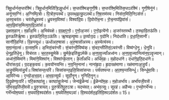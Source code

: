 

  
त्रिमू॒र्धानं॑स॒प्तर॑श्मिं। त्रिमू॒र्धान॒मिति॑त्रि॒ऽमू॒र्धानं॑। स॒प्तर॑श्मिङ्गृणी॒षे। स॒प्तर॑श्मि॒मिति॑स॒प्तऽर॑श्मिं। गृ॒णी॒षेनू॑नं। अनू॑नम॒ग्निं। अ॒ग्निम्पि॒त्रोः। पि॒त्रोरु॒पस्थे॑। उ॒पस्थ॒इत्यु॒पऽस्थे॑॥ नि॒ष॒त्तम॑स्य। निस॑त्त॒मिति॒निऽस॑त्तं। अ॒स्य॒चर॑तः। चर॑तोध्रु॒वस्य॑। ध्रु॒वस्य॒विश्वा॑। विश्वा॑दि॒वः। दि॒वोरो॑च॒ना। रो॒च॒नाप॑प्रि॒वांसं॑। आ॒प॒प्रि॒वांस॒मित्या॒प॒प्रि॒ऽवांसं॑॥  
उ॒क्षाम॒हान्। म॒हाँअ॒भि। अ॒भिव॑वक्षे। व॒व॒क्ष॒ए॒नो॒। ए॒नो॒अ॒जरः॑। ए॒नो॒इत्ये॑नो। अ॒जर॑स्तस्थौ। त॒स्था॒वि॒तऊ॑तिः। इ॒तऊति॑र्ऋ॒ष्वः। इ॒तऊ॑ति॒रितः॒ऽऊ॑तिः। ऋ॒ष्वइत्यृ॒ष्वः॥ उ॒र्व्याःप॒दः। प॒दोनि। निद॑धाति। द॒धा॒ति॒सानौ॑। सानौ॑रि॒हन्ति॑। रि॒हन्त्यूधः॑। ऊधो॑अरु॒षासः॑। अ॒रु॒षासो॑अस्य। अ॒स्येत्य॑स्य।  
स॒मा॒नंव॒त्सं। व॒त्सम॒भि। अ॒भिसं॒चर॑न्ती। सं॒चर॑न्ती॒विष्व॑क्। सं॒चर॒न्तीति॑सं॒ऽचर॑न्ती। विष्व॑ग्धे॒नू। धे॒नूवि। धे॒नूइति॑धे॒नू। विच॑रतः। च॒र॒त॒स्सु॒मेके॑। सु॒मेके॒इति॑सु॒ऽमेके॑॥ अ॒न॒प॒वृ॒ज्याँअध्व॑नः। अ॒न॒प॒वृ॒ज्यानित्य॑न॒प॒ऽवृ॒ज्यान्। अध्व॑नो॒मिमा॑ने। मिमा॑ने॒विश्वा॑न्। विश्वा॑न्के॒तान्। के॒ताँअधि॑। अधि॑म॒हः। म॒होदधा॑ने। दधा॑ने॒इति॒दधा॑ने॥  
धीरा॑सःप॒दं। प॒दङ्क॒वयः॑। क॒वयो॑नयन्ति। न॒य॒न्ति॒नाना॑। नाना॑हृ॒दा। हृ॒दारक्ष॑माणा। रक्ष॑माणाअ॒जु॒र्यं। अ॒जु॒र्यमित्य॑जु॒र्यं॥ सिषा॑सन्तः॒परि॑। सिसा॑सन्त॒इति॒सिसा॑सन्तः। पर्य॑पश्यन्त। अ॒प॒श्य॒न्तसिन्धुं॑। सिन्धु॑मा॒विः। आ॒विरे॑भ्यः। ए॒भ्यो॒अ॒भ॒व॒त्। अ॒भ॒व॒त्सूर्यः॑। सूर्यो॒नॄन्। नॄनिति॒नॄन्॥  
दि॒दृ॒क्षेण्यः॒परि॑। परि॒काष्ठा॑सु। काष्ठा॑सु॒जेन्यः॑। जेन्य॑ई॒ळॆन्यः॑। ई॒ळॆन्यो॑म॒हः। म॒होअर्भा॑य। अर्भा॑यजी॒वसे॑। जी॒वस॒इति॑जी॒वसे॑॥ पु॒रु॒त्रायत्। पु॒रु॒त्रेति॑पु॒रु॒ऽत्रा। यदभ॑वत्। अभ॑व॒त्सूः। सूरह॑। अहै॑भ्यः। ए॒भ्यो॒गर्भे॑भ्यः। गर्भे॑भ्योम॒घवा॑। म॒घवा॑वि॒श्वद॑र्शतः। म॒घवेति॑म॒घऽवा॑। वि॒श्वद॑र्शत॒इति॑वि॒श्वऽद॑र्शतः॥ 15॥  
